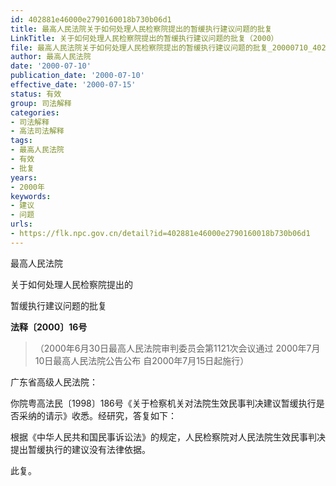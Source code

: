 ```yaml
---
id: 402881e46000e2790160018b730b06d1
title: 最高人民法院关于如何处理人民检察院提出的暂缓执行建议问题的批复
LinkTitle: 关于如何处理人民检察院提出的暂缓执行建议问题的批复（2000）
file: 最高人民法院关于如何处理人民检察院提出的暂缓执行建议问题的批复_20000710_402881e46000e2790160018b730b06d1.docx
author: 最高人民法院
date: '2000-07-10'
publication_date: '2000-07-10'
effective_date: '2000-07-15'
status: 有效
group: 司法解释
categories:
- 司法解释
- 高法司法解释
tags:
- 最高人民法院
- 有效
- 批复
years:
- 2000年
keywords:
- 建议
- 问题
urls:
- https://flk.npc.gov.cn/detail?id=402881e46000e2790160018b730b06d1
---
```


最高人民法院

关于如何处理人民检察院提出的

暂缓执行建议问题的批复

**法释〔2000〕16号**

> （2000年6月30日最高人民法院审判委员会第1121次会议通过 2000年7月10日最高人民法院公告公布 自2000年7月15日起施行）

广东省高级人民法院：

你院粤高法民〔1998〕186号《关于检察机关对法院生效民事判决建议暂缓执行是否采纳的请示》收悉。经研究，答复如下：

根据《中华人民共和国民事诉讼法》的规定，人民检察院对人民法院生效民事判决提出暂缓执行的建议没有法律依据。

此复。
